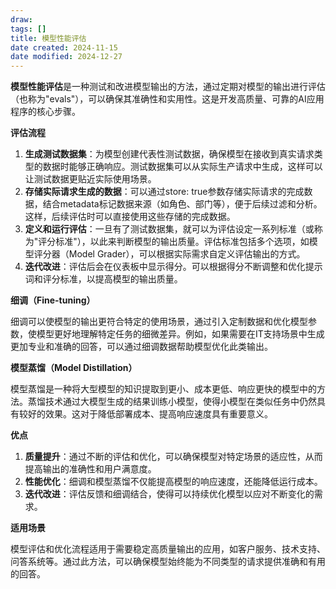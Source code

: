 ```yaml
---
draw:
tags: []
title: 模型性能评估
date created: 2024-11-15
date modified: 2024-12-27
---
```

**模型性能评估**是一种测试和改进模型输出的方法，通过定期对模型的输出进行评估（也称为"evals"），可以确保其准确性和实用性。这是开发高质量、可靠的AI应用程序的核心步骤。

  

**评估流程**

  

1. **生成测试数据集**：为模型创建代表性测试数据，确保模型在接收到真实请求类型的数据时能够正确响应。测试数据集可以从实际生产请求中生成，这样可以让测试数据更贴近实际使用场景。
2. **存储实际请求生成的数据**：可以通过store: true参数存储实际请求的完成数据，结合metadata标记数据来源（如角色、部门等），便于后续过滤和分析。这样，后续评估时可以直接使用这些存储的完成数据。
3. **定义和运行评估**：一旦有了测试数据集，就可以为评估设定一系列标准（或称为"评分标准"），以此来判断模型的输出质量。评估标准包括多个选项，如模型评分器（Model Grader），可以根据实际需求自定义评估输出的方式。
4. **迭代改进**：评估后会在仪表板中显示得分。可以根据得分不断调整和优化提示词和评分标准，以提高模型的输出质量。

  

**细调（Fine-tuning）**

  

细调可以使模型的输出更符合特定的使用场景，通过引入定制数据和优化模型参数，使模型更好地理解特定任务的细微差异。例如，如果需要在IT支持场景中生成更加专业和准确的回答，可以通过细调数据帮助模型优化此类输出。

  

**模型蒸馏（Model Distillation）**

  

模型蒸馏是一种将大型模型的知识提取到更小、成本更低、响应更快的模型中的方法。蒸馏技术通过大模型生成的结果训练小模型，使得小模型在类似任务中仍然具有较好的效果。这对于降低部署成本、提高响应速度具有重要意义。

  

**优点**

  

1. **质量提升**：通过不断的评估和优化，可以确保模型对特定场景的适应性，从而提高输出的准确性和用户满意度。
2. **性能优化**：细调和模型蒸馏不仅能提高模型的响应速度，还能降低运行成本。
3. **迭代改进**：评估反馈和细调结合，使得可以持续优化模型以应对不断变化的需求。

  

**适用场景**

  

模型评估和优化流程适用于需要稳定高质量输出的应用，如客户服务、技术支持、问答系统等。通过此方法，可以确保模型始终能为不同类型的请求提供准确和有用的回答。
